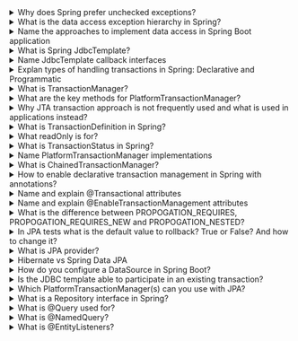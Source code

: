 <details>
  <summary>Why does Spring prefer unchecked exceptions?</summary>

- No Mandatory Catching
- Declarative Transactions: by default, transactions are rolled back only on unchecked exceptions
- Backward Compatibility: when modifying APIs, unchecked exceptions allow for adding new exceptions without breaking existing clients since clients are not forced to handle new exceptions
</details>

<details>
  <summary>What is the data access exception hierarchy in Spring?</summary>

- DataAccessException is the root of the hierarchy, and it provides a consistent approach to managing exceptions that arise from various data access technologies (e.g., JDBC, JPA, Hibernate). The DataAccessException class is an unchecked exception (extends RuntimeException).
- NonTransientDataAccessException - retrying the operation will not succeed without changing the cause of the exception.
- TransientDataAccessException - subsequent attempt might succeed without any intervention.
- etc.
</details>

<details>
  <summary>Name the approaches to implement data access in Spring Boot application</summary>

- JDBC - no Spring, doesn't handle connections
- Spring JdbcTemplate - opens and closes connections, catches exceptions, but doesn't handle transactions
- R2DBC - reactive, runs SQL queries
- ORM data access
</details>

<details>
  <summary>What is Spring JdbcTemplate?</summary>

The central class in Spring's JDBC support simplifies the use of JDBC and helps to avoid common errors.
- Uses a template pattern
- opens and closes connections
- execute SQL
- iteration over results
- catch and translate exceptions to DataAccessException
</details>


<details>
  <summary>Name JdbcTemplate callback interfaces</summary>

- RowMapper<T> - designed to map rows of a java.sql.ResultSet to instances of the specified generic type, it has a single method: T mapRow(ResultSet rs, int rowNum)
- RowCallbackHandler - designed for handling rows of a ResultSet, has a single method: void processRow(ResultSet rs)
- ResultSetExtractor - designed for extracting results from a ResultSet on a per-result basis. Unlike RowMapper<T>, which maps each row individually, ResultSetExtractor allows you to process the entire ResultSet in one go, providing more flexibility for complex result extraction logic, has a single method: T extractData(ResultSet rs)
</details>

<details>
  <summary>Explan types of handling transactions in Spring: Declarative and Programmatic</summary>

Declarative:
- most common approach in Spring applications
- separates transaction management from business code
- Annotation-Based Configuration, XML-Based Configuration

Programmatic:
- gives full control over the transaction boundaries within the code
- more flexible but also more complex and error-prone
- TransactionTemplate, TransactionManager, TransactionalOperation (Reactive)
</details>

<details>
  <summary>What is TransactionManager?</summary>

In Spring, a TransactionManager is a key component that coordinates and manages transactions. It is responsible for creating, committing, and rolling back transactions, as well as managing transaction resources such as database connections. 


TransactionManager is implemented by interfaces:
- PlatformTransactionManager - for synchronous operations. 
- ReactiveTransactionManager

Implementations of the PlatformTransactionManager interface:
- DataSourceTransactionManager - is used for managing transactions for JDBC-based applications.
- JpaTransactionManager is used to manage transactions in JPA-based applications. It integrates with the JPA EntityManagerFactory.
- JtaTransactionManager is used for managing transactions in Java EE environments where transactions span multiple resources (e.g., multiple databases, messaging systems). It is used for distributed transactions.

Implementations of the ReactiveTransactionManager:
- R2dbcTransactionManager - Manages transactions for R2DBC (Reactive Relational Database Connectivity) applications.
</details>

<details>
  <summary>What are the key methods for PlatformTransactionManager?</summary>

  Key Methods of PlatformTransactionManager:
- TransactionStatus getTransaction(TransactionDefinition definition): Begin a new transaction or return an existing one.
- void commit(TransactionStatus status): Commit the given transaction.
- void rollback(TransactionStatus status): Roll back the given transaction.
</details>

<details>
  <summary>Why JTA transaction approach is not frequently used and what is used in applications instead?</summary>

This approach is designed for managing distributed transactions across multiple resources, such as databases and messaging systems.
- Configuring JTA can be complex and requires a properly configured application server that supports JTA (e.g., JBoss, WebLogic, WebSphere)
- Managing distributed transactions involves significant overhead in coordinating multiple resources, which can impact performance and resource utilization.
- Modern applications often follow a microservices architecture where services are decoupled and communicate over REST APIs or messaging systems. In this architecture, distributed transactions are avoided due to their complexity, and eventual consistency patterns are preferred.
- For managing distributed data across microservices, patterns like Saga are often used, which provide a way to manage transactions without the need for a distributed transaction manager.
</details>

<details>
  <summary>What is TransactionDefinition in Spring?</summary>

In Spring, TransactionDefinition is an interface that provides a means to describe the properties of a transaction such as its propagation behavior, isolation level, timeout, and whether it is read-only:
- propagation: PROPAGATION_REQUIRED, PROPAGATION_REQUIRES_NEW, PROPAGATION_SUPPORTS, PROPAGATION_NOT_SUPPORTED, PROPAGATION_NEVER, PROPAGATION_MANDATORY, PROPAGATION_NESTED
- isolation: ISOLATION_DEFAULT, ISOLATION_READ_UNCOMMITTED, ISOLATION_READ_COMMITTED, ISOLATION_REPEATABLE_READ, ISOLATION_SERIALIZABLE
- timeout
- readOnly
</details>

<details>
  <summary>What readOnly is for?</summary>

- Database Performance: Some databases can optimize the execution of read-only transactions. They may skip certain checks and locks that are necessary for write operations, thus improving performance.
- Resource Management: Read-only transactions may consume fewer resources because they do not need to manage data changes, which can lead to faster execution times and reduced load on the database.

The database may use this hint to optimize the transaction. Optimizations can include:
- Skipping Locks: Avoiding the use of certain types of locks that are only necessary for write operations.
- Cache Optimization: Making better use of cache since no data modifications will occur.
- Reduced Logging: Minimizing the amount of transaction logging needed since no changes are being made.
- Resource Management: Allocating fewer resources since rollback operations for modifications are not needed.
</details>


<details>
  <summary>What is TransactionStatus in Spring?</summary>

TransactionStatus is an interface in Spring's transaction management framework that represents the current status of a transaction. It provides methods to control transaction behavior and query transaction state within a transactional context:
- isNewTransaction()
- hasSavepoint()
- setRollbackOnly()
- isRollbackOnly()
- flush()
- isCompleted()
</details>

<details>
  <summary>Name PlatformTransactionManager implementations</summary>

- DataSourceTransactionManager
- JpaTransactionManager - Suitable for applications using JPA with an ORM framework like Hibernate or EclipseLink.
- HibernateTransactionManager - Suitable for applications directly using Hibernate’s SessionFactory.
- JtaTransactionManager
- ChainedTransactionManager: For combining multiple transaction managers.
- ReactiveTransactionManager: For managing transactions in reactive programming models.
</details>

<details>
  <summary>What is ChainedTransactionManager?</summary>

ChainedTransactionManager is a specialized PlatformTransactionManager implementation provided by Spring Data that allows for combining multiple PlatformTransactionManager instances into a single coordinated transaction manager. This is useful when an application interacts with multiple transactional resources, and transactions are needed to be managed consistently across these resources.

When to Use ChainedTransactionManager
- Multiple Data Sources: When your application needs to interact with multiple data sources, ensure consistent transaction management across them.
- Mixed Resource Types: When combining different resource types, such as relational databases and messaging systems.
</details>



<details>
  <summary>How to enable declarative transaction management in Spring with annotations?</summary>

- Add Required Dependencies
- @EnableTransactionManagement on configuration class
- Use the @Transactional Annotation on classes or methods that are NOT private, static, final, or abstract. For JDK only public, for CGLIB proxy public, protected, and package-private 
</details>


<details>
  <summary>Name and explain @Transactional attributes</summary>

- propagation: defult=PROPOGATION_REQUIRED
- isolation: defult=ISOLATION_DEFAULT
- timeout
- readOnly: default=false
- rollbackFor : This attribute is an array of exception classes that should cause the transaction to rollback. By default, transactions will only rollback on unchecked exceptions (subclasses of RuntimeException) and Errors.
- rollbackForClassName
- noRollbackFor
- noRollbackForClassName
</details>

<details>
  <summary>Name and explain @EnableTransactionManagement attributes</summary>

- mode: default=AdviceMode.PROXY, AdviceMode.ASPECTJ
- proxyTargetClass: default=false; false: Uses JDK dynamic proxies, which create proxies based on interfaces; true: Uses CGLIB proxies, which create a subclass of the target class
- order: default=Ordered.LOWEST_PRECEDENCE; Ordered.LOWEST_PRECEDENCE: Ensures that the transaction advice is applied after other advices.
</details>


<details>
  <summary>What is the difference between PROPOGATION_REQUIRES, PROPOGATION_REQUIRES_NEW and PROPOGATION_NESTED?</summary>

Tx in Spring:
- physical tx
- logical tx

- PROPOGATION_REQUIRES: n logical tx within 1 physical tx
- PROPOGATION_REQUIRES_NEW: count(logical tx) = count(physical tx)
- PROPOGATION_NESTED: n logical tx within 1 physical tx, BUT with savepoints and rollback among each logical tx
</details>

<details>
  <summary>In JPA tests what is the default value to rollback? True or False? And how to change it?</summary>

The default is rollback true.
To Configure:
- @Rollback(false)
- @Commit
</details>


<details>
  <summary>What is JPA provider?</summary>

A JPA provider, also known as a JPA implementation, is a library or framework that implements the Java Persistence API (JPA) specification. The JPA specification itself is part of the Java EE (Enterprise Edition) platform and provides a standard way for Java applications to interact with relational databases. However, JPA is only a set of interfaces and guidelines; it does not provide the actual implementation. This is where JPA providers come into play.

Key Responsibilities of a JPA Provider:
- Mapping Java Objects to Database Tables: JPA providers handle the mapping between Java objects (entities) and database tables, including converting between different data types.
- Query Execution: They translate JPQL (Java Persistence Query Language) and Criteria API queries into SQL queries that the database can execute.
- Transaction Management: JPA providers manage transactions to ensure that database operations are executed consistently and reliably.
- Entity Lifecycle Management: They manage the lifecycle of entities, including operations such as persisting, merging, removing, and finding entities.
- Caching: Many JPA providers offer caching mechanisms to improve performance by reducing the number of database accesses.

When you use Spring Data JPA in your project, the default JPA provider it uses is Hibernate. This is because Hibernate is the most commonly used JPA implementation and is included as the default provider in Spring Boot's starter dependencies for JPA.
</details>

<details>
  <summary>Hibernate vs Spring Data JPA</summary>

Hibernate is a JPA implementation, while Spring Data JPA is a JPA Data Access Abstraction. 
</details>

<details>
  <summary>How do you configure a DataSource in Spring Boot?</summary>

application.properties or application.yml file for configuration
- spring.datasource.url=
- spring.datasource.username=
- spring.datasource.password=
- spring.datasource.driver-class-name=
</details>


<details>
  <summary>Is the JDBC template able to participate in an existing transaction?</summary>

Yes
```
    @Transactional
    public void performTransactionalOperation() {
        // This operation participates in the transaction started by @Transactional
        String sqlUpdate = "UPDATE my_table SET column_name = 'value' WHERE id = 1";
        jdbcTemplate.update(sqlUpdate);
        
        // Any other operations here will also participate in the same transaction
    }
```
</details>


<details>
  <summary>Which PlatformTransactionManager(s) can you use with JPA?</summary>

- JpaTransactionManager
- JtaTransactionManager
- DataSourceTransactionManager -  While primarily used for JDBC transactions, this transaction manager can sometimes be used in combination with JPA if JPA is configured to use a DataSource directly.
</details>


<details>
  <summary>What is a Repository interface in Spring?</summary>
A Repository interface in Spring Data JPA is a central part of the Spring Data framework that provides a mechanism for encapsulating storage, retrieval, and search behavior for a particular entity type.

- Domain-Specific
- Common Repository Interfaces: CrudRepository, PagingAndSortingRepository, JpaRepository
</details>


<details>
  <summary>What is @Query used for?</summary>
The @Query annotation in Spring Data JPA is used to define custom JPQL (Java Persistence Query Language) or SQL queries directly on repository methods. 
</details>

<details>
  <summary>What is @NamedQuery?</summary>

Purpose: Define static JPQL queries that can be referenced by name.
Usage: These annotations are used on entity classes to define predefined queries that can be executed from the entity manager.
</details>

<details>
  <summary>What is @EntityListeners?</summary>

The @EntityListeners annotation in JPA is used to specify one or more entity listener classes that will receive lifecycle events from the entity. These listeners can react to entity lifecycle events such as creation, update, and removal. 
</details>














